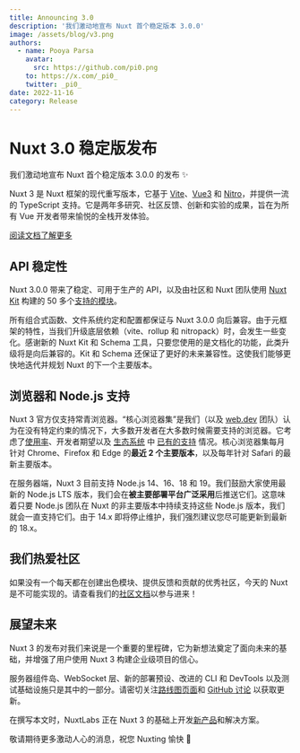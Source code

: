 ```yaml
---
title: Announcing 3.0
description: '我们激动地宣布 Nuxt 首个稳定版本 3.0.0'
image: /assets/blog/v3.png
authors:
  - name: Pooya Parsa
    avatar:
      src: https://github.com/pi0.png
    to: https://x.com/_pi0_
    twitter: _pi0_
date: 2022-11-16
category: Release
---
```


# Nuxt 3.0 稳定版发布

我们激动地宣布 Nuxt 首个稳定版本 3.0.0 的发布 :sparkles:

Nuxt 3 是 Nuxt 框架的现代重写版本，它基于 [Vite](https://vitejs.dev/)、[Vue3](https://vuejs.org/) 和 [Nitro](https://nitro.unjs.io/)，并提供一流的 TypeScript 支持。它是两年多研究、社区反馈、创新和实验的成果，旨在为所有 Vue 开发者带来愉悦的全栈开发体验。

[阅读文档了解更多](/docs/getting-started/introduction)

## API 稳定性

Nuxt 3.0.0 带来了稳定、可用于生产的 API，以及由社区和 Nuxt 团队使用 [Nuxt Kit](/docs/guide/going-further/modules) 构建的 50 多个[支持的模块](/modules)。

所有组合式函数、文件系统约定和配置都保证与 Nuxt 3.0.0 向后兼容。由于元框架的特性，当我们升级底层依赖（vite、rollup 和 nitropack）时，会发生一些变化。感谢新的 Nuxt Kit 和 Schema 工具，只要您使用的是文档化的功能，此类升级将是向后兼容的。Kit 和 Schema 还保证了更好的未来兼容性。这使我们能够更快地迭代并规划 Nuxt 的下一个主要版本。

## 浏览器和 Node.js 支持

Nuxt 3 官方仅支持常青浏览器。“核心浏览器集”是我们（以及 [web.dev](http://web.dev) 团队）认为在没有特定约束的情况下，大多数开发者在大多数时候需要支持的浏览器。它考虑了[使用率](https://caniuse.com/usage-table)、开发者期望以及 [生态系统](https://angular.io/guide/browser-support) 中 [已有的支持](https://angular.io/guide/browser-support) 情况。核心浏览器集每月针对 Chrome、Firefox 和 Edge 的**最近 2 个主要版本**，以及每年针对 Safari 的最新主要版本。

在服务器端，Nuxt 3 目前支持 Node.js 14、16、18 和 19。我们鼓励大家使用最新的 Node.js LTS 版本，我们会在**被主要部署平台广泛采用**后推送它们。这意味着只要 Node.js 团队在 Nuxt 的非主要版本中持续支持这些 Node.js 版本，我们就会一直支持它们。由于 14.x 即将停止维护，我们强烈建议您尽可能更新到最新的 18.x。

## 我们热爱社区

如果没有一个每天都在创建出色模块、提供反馈和贡献的优秀社区，今天的 Nuxt 是不可能实现的。请查看我们的[社区文档](https://nuxt.com/docs/community/getting-help)以参与进来！

## 展望未来

Nuxt 3 的发布对我们来说是一个重要的里程碑，它为新想法奠定了面向未来的基础，并增强了用户使用 Nuxt 3 构建企业级项目的信心。

服务器组件岛、WebSocket 层、新的部署预设、改进的 CLI 和 DevTools 以及测试基础设施只是其中的一部分。请密切关注[路线图页面](https://nuxt.com/docs/community/roadmap)和 [GitHub 讨论](https://github.com/nuxt/nuxt/discussions) 以获取更新。

在撰写本文时，NuxtLabs 正在 Nuxt 3 的基础上开发[新产品](https://nuxt.studio)和解决方案。

敬请期待更多激动人心的消息，祝您 Nuxting 愉快 💚
